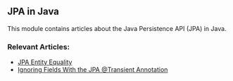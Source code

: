 ## JPA in Java

This module contains articles about the Java Persistence API (JPA) in Java.

### Relevant Articles:

- [JPA Entity Equality](https://www.baeldung.com/jpa-entity-equality)
- [Ignoring Fields With the JPA @Transient Annotation](https://www.baeldung.com/jpa-transient-ignore-field)
